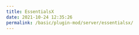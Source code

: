 ```yaml
---
title: EssentialsX
date: 2021-10-24 12:35:26
permalink: /basic/plugin-mod/server/essentialsx/
---
```

